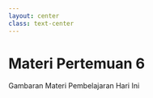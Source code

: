 ```yaml
---
layout: center
class: text-center
---
```


# Materi Pertemuan 6

Gambaran Materi Pembelajaran Hari Ini
